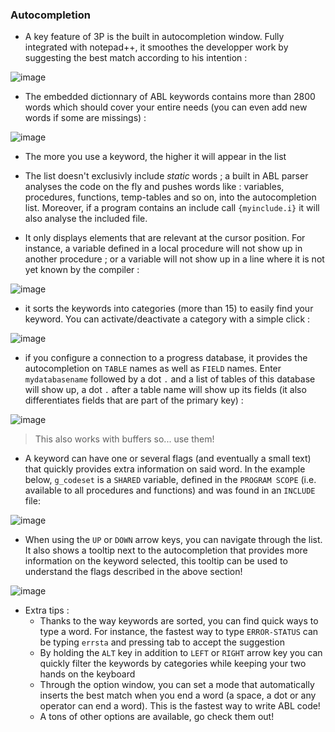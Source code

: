 ### Autocompletion ###

* A key feature of 3P is the built in autocompletion window. Fully integrated with notepad++, it smoothes the developper work by suggesting the best match according to his intention :

![image](https://cloud.githubusercontent.com/assets/11553075/11215781/419a86a4-8d48-11e5-9155-c062659551dd.png)

* The embedded dictionnary of ABL keywords contains more than 2800 words which should cover your entire needs (you can even add new words if some are missings) :

![image](https://cloud.githubusercontent.com/assets/11553075/11216157/136dc9d8-8d4a-11e5-9775-2abdc5b77d33.png)

* The more you use a keyword, the higher it will appear in the list

* The list doesn't exclusivly include *static* words ; a built in ABL parser analyses the code on the fly and pushes words like : variables, procedures, functions, temp-tables and so on, into the autocompletion list. Moreover, if a program contains an include call `{myinclude.i}` it will also analyse the included file.

* It only displays elements that are relevant at the cursor position. For instance, a variable defined in a local procedure will not show up in another procedure ; or a variable will not show up in a line where it is not yet known by the compiler :

![image](https://cloud.githubusercontent.com/assets/11553075/11218038/8c49e586-8d53-11e5-884e-736cac8892a7.png)

* it sorts the keywords into categories (more than 15) to easily find your keyword. You can activate/deactivate a category with a simple click :

![image](https://cloud.githubusercontent.com/assets/11553075/11217991/5ca40abe-8d53-11e5-99ec-66ea7a06187d.png)

* if you configure a connection to a progress database, it provides the autocompletion on `TABLE` names as well as `FIELD` names. Enter `mydatabasename` followed by a dot `.` and a list of tables of this database will show up, a dot `.` after a table name will show up its fields (it also differentiates fields that are part of the primary key) :

![image](https://cloud.githubusercontent.com/assets/11553075/11216639/85bdaccc-8d4c-11e5-9caa-6ff3a24d5b72.png)

> This also works with buffers so... use them!

* A keyword can have one or several flags (and eventually a small text) that quickly provides extra information on said word. In the example below, `g_codeset` is a `SHARED` variable, defined in the `PROGRAM SCOPE` (i.e. available to all procedures and functions) and was found in an `INCLUDE` file:

![image](https://cloud.githubusercontent.com/assets/11553075/11216736/208108f8-8d4d-11e5-944f-a2267c7c0c34.png)

* When using the `UP` or `DOWN` arrow keys, you can navigate through the list. It also shows a tooltip next to the autocompletion that provides more information on the keyword selected, this tooltip can be used to understand the flags described in the above section!

![image](https://cloud.githubusercontent.com/assets/11553075/11216436/70493fba-8d4b-11e5-9822-3089c62be2de.png)

* Extra tips :
    - Thanks to the way keywords are sorted, you can find quick ways to type a word. For instance, the fastest way to type `ERROR-STATUS` can be typing `errsta` and pressing tab to accept the suggestion
    - By holding the `ALT` key in addition to `LEFT` or `RIGHT` arrow key you can quickly filter the keywords by categories while keeping your two hands on the keyboard
    - Through the option window, you can set a mode that automatically inserts the best match when you end a word (a space, a dot or any operator can end a word). This is the fastest way to write ABL code!
    - A tons of other options are available, go check them out!
